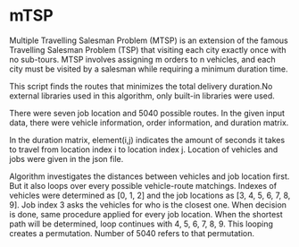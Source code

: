 # mTSP
Multiple Travelling Salesman Problem (MTSP) is an extension of the famous 
Travelling Salesman Problem (TSP) that visiting each city exactly once with 
no sub-tours. MTSP involves assigning m orders to n vehicles, and each city
must be visited by a salesman while requiring a minimum duration time.

This script finds the routes that minimizes the total delivery duration.No
external libraries used in this algorithm, only built-in libraries were used.

There were seven job location and 5040 possible routes. In the given input
data, there were vehicle information, order information, and duration matrix.

In the duration matrix, element(i,j) indicates the amount of seconds it takes
to travel from location index i to location index j. Location of vehicles and
jobs were given in the json file.

Algorithm investigates the distances between vehicles and job location first.
But it also loops over every possible vehicle-route matchings. Indexes of
vehicles were determined as [0, 1, 2] and the job locations as
[3, 4, 5, 6, 7, 8, 9]. Job index 3 asks the vehicles for who is the closest one.
When decision is done, same procedure applied for every job location. When the
shortest path will be determined, loop continues with 4, 5, 6, 7, 8, 9. This
looping creates a permutation. Number of 5040 refers to that permutation.
